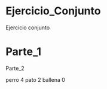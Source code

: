 # Ejercicio_Conjunto
Ejercicio conjunto

# Parte_1


Parte_2
<?xml version="1.0" encoding="UTF-8"?>
<?xml-stylesheet href="estilo-animales.css" type="text/css"?>
<animales>
    <animal>
        <nombre>perro</nombre>
        <patas>4</patas>
    </animal>
    <animal>
        <nombre>pato</nombre>
        <patas>2</patas>
    </animal>
    <animal>
        <nombre>ballena</nombre>
        <patas>0</patas>
    </animal>
</animales>



